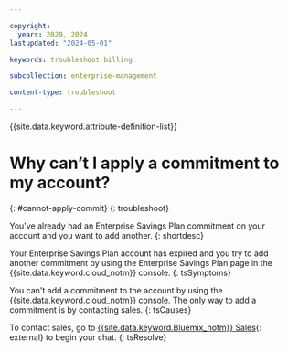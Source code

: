 ```yaml
---

copyright:
  years: 2020, 2024
lastupdated: "2024-05-01"

keywords: troubleshoot billing

subcollection: enterprise-management

content-type: troubleshoot

---
```


{{site.data.keyword.attribute-definition-list}}

# Why can’t I apply a commitment to my account?
{: #cannot-apply-commit}
{: troubleshoot}

You've already had an Enterprise Savings Plan commitment on your account and you want to add another.
{: shortdesc}

Your Enterprise Savings Plan account has expired and you try to add another commitment by using the Enterprise Savings Plan page in the {{site.data.keyword.cloud_notm}} console.
{: tsSymptoms}

You can't add a commitment to the account by using the {{site.data.keyword.cloud_notm}} console. The only way to add a commitment is by contacting sales.
{: tsCauses}

To contact sales, go to [{{site.data.keyword.Bluemix_notm}} Sales](https://www.ibm.com/cloud?contactmodule){: external} to begin your chat.
{: tsResolve}
